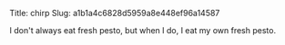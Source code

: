 Title: chirp
Slug: a1b1a4c6828d5959a8e448ef96a14587

I don't always eat fresh pesto, but when I do, I eat my own fresh pesto.
